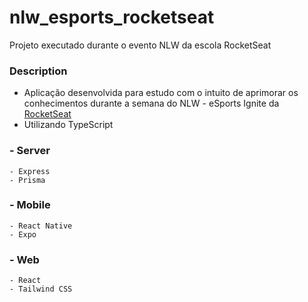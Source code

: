 # nlw_esports_rocketseat
Projeto executado durante o evento NLW da escola RocketSeat
### Description

- Aplicação desenvolvida para estudo com o intuito de aprimorar os conhecimentos durante a semana do NLW - eSports Ignite da [RocketSeat](https://www.rocketseat.com.br/ "RocketSeat")
- Utilizando TypeScript
### - Server
	- Express
	- Prisma
  
### - Mobile
	- React Native
	- Expo
  
### - Web
	- React
	- Tailwind CSS
  


